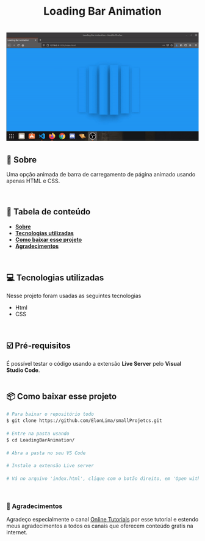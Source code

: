 <h1 align='center' >Loading Bar Animation</h1>

<h1 align='center'> <img src='loadingDemo.gif'> </h1>

## :notebook: Sobre
Uma opção animada de barra de carregamento de página animado usando apenas HTML e CSS.

<br>

## :file_folder: Tabela de conteúdo
- **[Sobre](#-sobre)**
- **[Tecnologias utilizadas](#-tecnologias-utilizadas)**
- **[Como baixar esse projeto](#-como-baixar-esse-projeto)**
- **[Agradecimentos](#-agradecimentos)**

<br>

## :computer: Tecnologias utilizadas

Nesse projeto foram usadas as seguintes tecnologias
- Html
- CSS

<br>

## :ballot_box_with_check: Pré-requisitos
É possível testar o código usando a extensão **Live Server** pelo **Visual Studio Code**.
<br><br>
## :package: Como baixar esse projeto

```bash 
# Para baixar o repositório todo
$ git clone https://github.com/ElonLima/smallProjetcs.git

# Entre na pasta usando 
$ cd LoadingBarAnimation/

# Abra a pasta no seu VS Code

# Instale a extensão Live server

# Vá no arquivo 'index.html', clique com o botão direito, em 'Open with Live Server' e o projeto irá abrir seu navegador.
```

<br>

### :clap: Agradecimentos
Agradeço especialmente o canal [Online Tutorials](https://www.youtube.com/channel/UCbwXnUipZsLfUckBPsC7Jog) por esse tutorial e estendo meus agradecimentos a todos os canais que oferecem conteúdo gratis na internet.